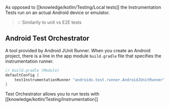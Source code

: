 As opposed to [[knowledge/kotlin/Testing/Local tests]] the Instrumentation Tests run on an actual Android device or emulator.

> 💡 Similarily to unit vs E2E tests

## Android Test Orchestrator

A tool provided by Android JUnit Runner. When you create an Android project, there is a line in the app module `build.gradle` file that specifies the instrumentation runner.

```kotlin
// build.gradle (Module)
defaultConfig {
	testInstrumentationRunner "androidx.test.runner.AndroidJUnitRunner"
}
```

Test Orchestrator allows you to run tests with [[knowledge/kotlin/Testing/Instrumentation]]

